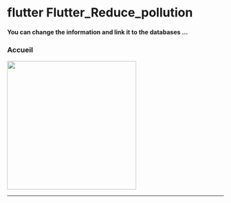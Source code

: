 <h1> flutter Flutter_Reduce_pollution </h1> 
<h4> You can change the information and link it to the databases ...</h4>
<h3>Accueil</h3>

<img src="https://github.com/abenkoula71/flutter-food-pizza-dominos/blob/main/Screenshot_1643401922.png" width="300" />
<hr>
